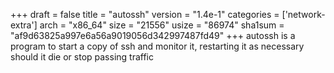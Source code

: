+++
draft = false
title = "autossh"
version = "1.4e-1"
categories = ['network-extra']
arch = "x86_64"
size = "21556"
usize = "86974"
sha1sum = "af9d63825a997e6a56a9019056d342997487fd49"
+++
autossh is a program to start a copy of ssh and monitor it, restarting it as necessary should it die or stop passing traffic
